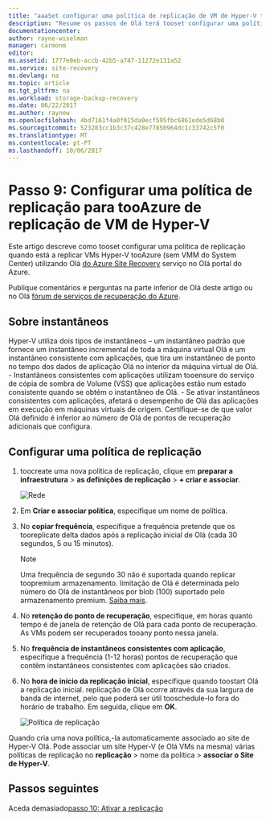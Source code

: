 ```yaml
---
title: "aaaSet configurar uma política de replicação de VM de Hyper-V tooAzure de replicação (sem VMM do System Center) com o Azure Site Recovery | Microsoft Docs"
description: "Resume os passos de Olá terá tooset configurar uma política de replicação quando replicar VMs Hyper-V tooAzure armazenamento"
documentationcenter: 
author: rayne-wiselman
manager: carmonm
editor: 
ms.assetid: 1777e0eb-accb-42b5-a747-11272e131a52
ms.service: site-recovery
ms.devlang: na
ms.topic: article
ms.tgt_pltfrm: na
ms.workload: storage-backup-recovery
ms.date: 06/22/2017
ms.author: raynew
ms.openlocfilehash: 4bd7161f4a0f015da0ecf595fbc6861ede5d68b0
ms.sourcegitcommit: 523283cc1b3c37c428e77850964dc1c33742c5f0
ms.translationtype: MT
ms.contentlocale: pt-PT
ms.lasthandoff: 10/06/2017
---
```

# <a name="step-9-set-up-a-replication-policy-for-hyper-v-vm-replication-tooazure"></a>Passo 9: Configurar uma política de replicação para tooAzure de replicação de VM de Hyper-V

Este artigo descreve como tooset configurar uma política de replicação quando está a replicar VMs Hyper-V tooAzure (sem VMM do System Center) utilizando Olá [do Azure Site Recovery](site-recovery-overview.md) serviço no Olá portal do Azure.


Publique comentários e perguntas na parte inferior de Olá deste artigo ou no Olá [fórum de serviços de recuperação do Azure](https://social.msdn.microsoft.com/forums/azure/home?forum=hypervrecovmgr).

## <a name="about-snapshots"></a>Sobre instantâneos

Hyper-V utiliza dois tipos de instantâneos – um instantâneo padrão que fornece um instantâneo incremental de toda a máquina virtual Olá e um instantâneo consistente com aplicações, que tira um instantâneo de ponto no tempo dos dados de aplicação Olá no interior da máquina virtual de Olá.
    - Instantâneos consistentes com aplicações utilizam tooensure do serviço de cópia de sombra de Volume (VSS) que aplicações estão num estado consistente quando se obtém o instantâneo de Olá.
    - Se ativar instantâneos consistentes com aplicações, afetará o desempenho de Olá das aplicações em execução em máquinas virtuais de origem. Certifique-se de que valor Olá definido é inferior ao número de Olá de pontos de recuperação adicionais que configura.

## <a name="set-up-a-replication-policy"></a>Configurar uma política de replicação

1. toocreate uma nova política de replicação, clique em **preparar a infraestrutura** > **as definições de replicação** > **+ criar e associar**.

    ![Rede](./media/hyper-v-site-walkthrough-replication/gs-replication.png)
2. Em **Criar e associar política**, especifique um nome de política.
3. No **copiar frequência**, especifique a frequência pretende que os tooreplicate delta dados após a replicação inicial de Olá (cada 30 segundos, 5 ou 15 minutos).

    > [!NOTE]
    > Uma frequência de segundo 30 não é suportada quando replicar toopremium armazenamento. limitação de Olá é determinada pelo número do Olá de instantâneos por blob (100) suportado pelo armazenamento premium. [Saiba mais](../storage/common/storage-premium-storage.md#snapshots-and-copy-blob).

4. No **retenção do ponto de recuperação**, especifique, em horas quanto tempo é de janela de retenção de Olá para cada ponto de recuperação. As VMs podem ser recuperados tooany ponto nessa janela.
5. No **frequência de instantâneos consistentes com aplicação**, especifique a frequência (1-12 horas) pontos de recuperação que contêm instantâneos consistentes com aplicações são criados.
6. No **hora de início da replicação inicial**, especifique quando toostart Olá a replicação inicial. replicação de Olá ocorre através da sua largura de banda de internet, pelo que poderá ser útil tooschedule-lo fora do horário de trabalho. Em seguida, clique em **OK**.

    ![Política de replicação](./media/hyper-v-site-walkthrough-replication/gs-replication2.png)

Quando cria uma nova política,-la automaticamente associado ao site de Hyper-V Olá. Pode associar um site Hyper-V (e Olá VMs na mesma) várias políticas de replicação no **replicação** > nome da política > **associar o Site de Hyper-V**.



## <a name="next-steps"></a>Passos seguintes

Aceda demasiado[passo 10: Ativar a replicação](hyper-v-site-walkthrough-enable-replication.md)
